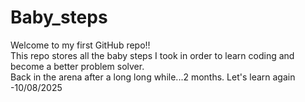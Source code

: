 # Baby_steps
Welcome to my first GitHub repo!!
<br>
This repo stores all the baby steps I took in order to learn coding and become a better problem solver.
<br>
Back in the arena after a long long while...2 months. Let's learn again
<br>
-10/08/2025
